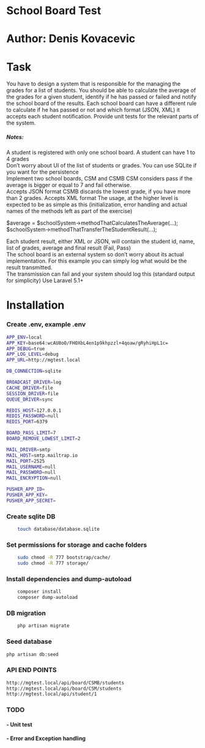 # School Board Test
# Author: Denis Kovacevic
# Task
You have to design a system that is responsible for the managing the grades for a list of students. 
You should be able to calculate the average of the grades for a given student, identify if he has passed or failed and notify the school board of the results. 
Each school board can have a different rule to calculate if he has passed or not and which format (JSON, XML) it accepts each student notification.
Provide unit tests for the relevant parts of the system.

##### Notes:
A student is registered with only one school board.
A student can have 1 to 4 grades  
Don’t worry about UI of the list of students or grades. 
You can use SQLite if you want for the persistence  
Implement two school boards, CSM and CSMB 
CSM considers pass if the average is bigger or equal to 7 and fail otherwise.  
Accepts JSON format
CSMB discards the lowest grade, if you have more than 2 grades. Accepts XML format
The usage, at the higher level is expected to be as simple as this (initialization, error handling and actual names of the methods left as part of the exercise)

$average = $schoolSystem->methodThatCalculatesTheAverage(…);  
$schoolSystem->methodThatTransferTheStudentResult(…);

Each student result, either XML or JSON, will contain the student id, name, list of grades, average and final result (Fail, Pass)  
The school board is an external system so don’t worry about its actual implementation. For this example you can simply log what would be the result transmitted.  
The transmission can fail and your system should log this (standard output for simplicity)
Use Laravel 5.1+

# Installation
### Create .env, example .env
```sh
APP_ENV=local
APP_KEY=base64:wcAU8oO/FHOXbL4en1p9khpzzl+4qoaw/gRyhiHpL1c=
APP_DEBUG=true
APP_LOG_LEVEL=debug
APP_URL=http://mgtest.local

DB_CONNECTION=sqlite

BROADCAST_DRIVER=log
CACHE_DRIVER=file
SESSION_DRIVER=file
QUEUE_DRIVER=sync

REDIS_HOST=127.0.0.1
REDIS_PASSWORD=null
REDIS_PORT=6379

BOARD_PASS_LIMIT=7
BOARD_REMOVE_LOWEST_LIMIT=2

MAIL_DRIVER=smtp
MAIL_HOST=smtp.mailtrap.io
MAIL_PORT=2525
MAIL_USERNAME=null
MAIL_PASSWORD=null
MAIL_ENCRYPTION=null

PUSHER_APP_ID=
PUSHER_APP_KEY=
PUSHER_APP_SECRET=
```
### Create sqlite DB
```sh
    touch database/database.sqlite
```
### Set permissions for storage and cache folders
```sh
    sudo chmod -R 777 bootstrap/cache/
    sudo chmod -R 777 storage/
```
### Install dependencies and dump-autoload
```sh
    composer install
    composer dump-autoload
```
### DB migration
```sh
    php artisan migrate
```
### Seed database
```sh
php artisan db:seed
```

### API END POINTS
```sh
http://mgtest.local/api/board/CSMB/students
http://mgtest.local/api/board/CSM/students
http://mgtest.local/api/student/1
```
### TODO
####  - Unit test
####  - Error and Exception handling